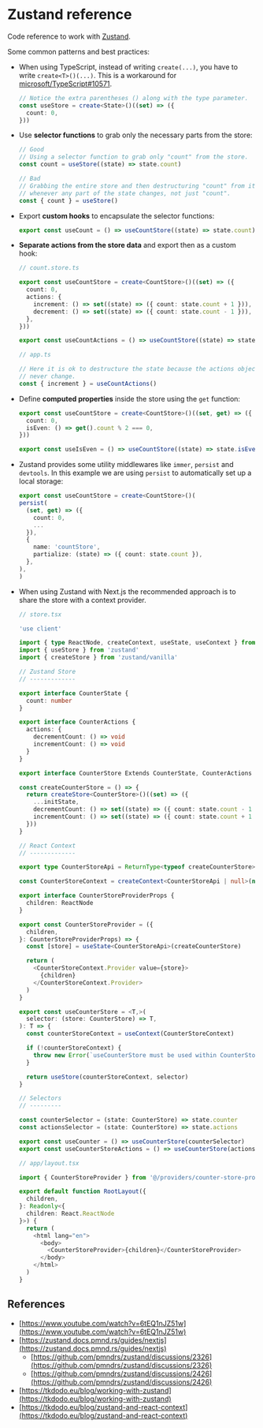 # Zustand reference

Code reference to work with [Zustand](https://zustand.docs.pmnd.rs/getting-started/introduction).

Some common patterns and best practices:

- When using TypeScript, instead of writing `create(...)`, you have to write `create<T>()(...)`. This is a workaround for [microsoft/TypeScript#10571](https://github.com/microsoft/TypeScript/issues/10571).

  ```typescript
  // Notice the extra parentheses () along with the type parameter.
  const useStore = create<State>()((set) => ({
    count: 0,
  }))
  ```

- Use **selector functions** to grab only the necessary parts from the store:

  ```typescript
  // Good
  // Using a selector function to grab only "count" from the store.
  const count = useStore((state) => state.count)

  // Bad
  // Grabbing the entire store and then destructuring "count" from it. This component will re-render
  // whenever any part of the state changes, not just "count".
  const { count } = useStore()
  ```

- Export **custom hooks** to encapsulate the selector functions:

  ```typescript
  export const useCount = () => useCountStore((state) => state.count)
  ```
- **Separate actions from the store data** and export then as a custom hook:

  ```typescript
  // count.store.ts

  export const useCountStore = create<CountStore>()((set) => ({
    count: 0,
    actions: {
      increment: () => set((state) => ({ count: state.count + 1 })),
      decrement: () => set((state) => ({ count: state.count - 1 })),
    },
  }))

  export const useCountActions = () => useCountStore((state) => state.actions)
  ```

  ```typescript
  // app.ts

  // Here it is ok to destructure the state because the actions object should
  // never change.
  const { increment } = useCountActions()
  ```

- Define **computed properties** inside the store using the `get` function:

  ```typescript
  export const useCountStore = create<CountStore>()((set, get) => ({
    count: 0,
    isEven: () => get().count % 2 === 0,
  }))

  export const useIsEven = () => useCountStore((state) => state.isEven())
  ```

- Zustand provides some utility middlewares like `immer`, `persist` and `devtools`. In this example we are using `persist` to automatically set up a local storage:

  ```typescript
  export const useCountStore = create<CountStore>()(
  persist(
    (set, get) => ({
      count: 0,
      ...
    }),
    {
      name: 'countStore',
      partialize: (state) => ({ count: state.count }),
    },
  ),
  )
  ```

- When using Zustand with Next.js the recommended approach is to share the store with a context provider.

  ```typescript
  // store.tsx

  'use client'

  import { type ReactNode, createContext, useState, useContext } from 'react'
  import { useStore } from 'zustand'
  import { createStore } from 'zustand/vanilla'

  // Zustand Store
  // -------------

  export interface CounterState {
    count: number
  }

  export interface CounterActions {
    actions: {
      decrementCount: () => void
      incrementCount: () => void
    }
  }

  export interface CounterStore Extends CounterState, CounterActions {}

  const createCounterStore = () => {
    return createStore<CounterStore>()((set) => ({
      ...initState,
      decrementCount: () => set((state) => ({ count: state.count - 1 })),
      incrementCount: () => set((state) => ({ count: state.count + 1 })),
    }))
  }

  // React Context
  // -------------

  export type CounterStoreApi = ReturnType<typeof createCounterStore>

  const CounterStoreContext = createContext<CounterStoreApi | null>(null)

  export interface CounterStoreProviderProps {
    children: ReactNode
  }

  export const CounterStoreProvider = ({
    children,
  }: CounterStoreProviderProps) => {
    const [store] = useState<CounterStoreApi>(createCounterStore)

    return (
      <CounterStoreContext.Provider value={store}>
        {children}
      </CounterStoreContext.Provider>
    )
  }

  export const useCounterStore = <T,>(
    selector: (store: CounterStore) => T,
  ): T => {
    const counterStoreContext = useContext(CounterStoreContext)

    if (!counterStoreContext) {
      throw new Error(`useCounterStore must be used within CounterStoreProvider`)
    }

    return useStore(counterStoreContext, selector)
  }

  // Selectors
  // ---------

  const counterSelector = (state: CounterStore) => state.counter
  const actionsSelector = (state: CounterStore) => state.actions

  export const useCounter = () => useCounterStore(counterSelector)
  export const useCounterStoreActions = () => useCounterStore(actionsSelector)
  ```
  ```typescript
  // app/layout.tsx

  import { CounterStoreProvider } from '@/providers/counter-store-provider'

  export default function RootLayout({
    children,
  }: Readonly<{
    children: React.ReactNode
  }>) {
    return (
      <html lang="en">
        <body>
          <CounterStoreProvider>{children}</CounterStoreProvider>
        </body>
      </html>
    )
  }
  ```

## References

- [https://www.youtube.com/watch?v=6tEQ1nJZ51w](https://www.youtube.com/watch?v=6tEQ1nJZ51w)
- [https://zustand.docs.pmnd.rs/guides/nextjs](https://zustand.docs.pmnd.rs/guides/nextjs)
    - [https://github.com/pmndrs/zustand/discussions/2326](https://github.com/pmndrs/zustand/discussions/2326)
    - [https://github.com/pmndrs/zustand/discussions/2426](https://github.com/pmndrs/zustand/discussions/2426)
- [https://tkdodo.eu/blog/working-with-zustand](https://tkdodo.eu/blog/working-with-zustand)
- [https://tkdodo.eu/blog/zustand-and-react-context](https://tkdodo.eu/blog/zustand-and-react-context)